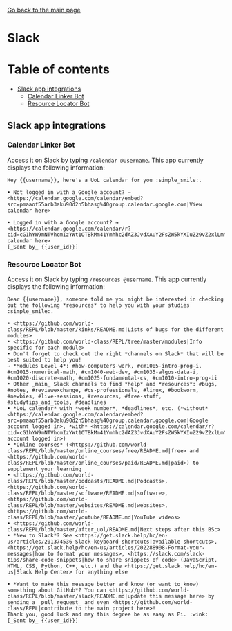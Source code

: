 [Go back to the main page](https://github.com/world-class/REPL)

# Slack
# Table of contents
<!-- vim-markdown-toc GFM -->

* [Slack app integrations](#slack-app-integrations)
    * [Calendar Linker Bot](#calendar-linker-bot)
    * [Resource Locator Bot](#resource-locator-bot)

<!-- vim-markdown-toc -->

## Slack app integrations
### Calendar Linker Bot
Access it on Slack by typing `/calendar @username`. This app currently displays the following information:
```
Hey {{username}}, here's a UoL calendar for you :simple_smile:.

• Not logged in with a Google account? → <https://calendar.google.com/calendar/embed?src=pmaaof55arb3aku90d2n5bhasg%40group.calendar.google.com|View calendar here>

• Logged in with a Google account? → <https://calendar.google.com/calendar/r?cid=cG1hYW9mNTVhcmIzYWt1OTBkMm41Ymhhc2dAZ3JvdXAuY2FsZW5kYXIuZ29vZ2xlLmNvbQ|View calendar here>
[_Sent by_ {{user_id}}]
```

### Resource Locator Bot
Access it on Slack by typing `/resources @username`. This app currently displays the following information:

```
Dear {{username}}, someone told me you might be interested in checking out the following *resources* to help you with your studies :simple_smile:.

• <https://github.com/world-class/REPL/blob/master/kinks/README.md|Lists of bugs for the different modules>
• <https://github.com/world-class/REPL/tree/master/modules|Info specific for each module>
• Don't forget to check out the right *channels on Slack* that will be best suited to help you!
→ *Modules Level 4*: #how-computers-work, #cm1005-intro-prog-i, #cm1015-numerical-math, #cm1040-web-dev, #cm1035-algos-data-i, #cm1020-discrete-math, #cm1025-fundamental-cs, #cm1010-intro-prog-ii
• Other _main_ Slack channels to find *help* and *resources*: #bugs, #notes, #reviewexchange, #cs-professionals, #linux, #bookworm, #newbies, #live-sessions, #resources, #free-stuff, #studytips_and_tools, #deadlines
• *UoL calendar* with *week number*, *deadlines*, etc. (*without* <https://calendar.google.com/calendar/embed?src=pmaaof55arb3aku90d2n5bhasg%40group.calendar.google.com|Google account logged in>, *with* <https://calendar.google.com/calendar/r?cid=cG1hYW9mNTVhcmIzYWt1OTBkMm41Ymhhc2dAZ3JvdXAuY2FsZW5kYXIuZ29vZ2xlLmNvbQ|Google account logged in>)
• *Online courses* (<https://github.com/world-class/REPL/blob/master/online_courses/free/README.md|free> and <https://github.com/world-class/REPL/blob/master/online_courses/paid/README.md|paid>) to supplement your learning
• <https://github.com/world-class/REPL/blob/master/podcasts/README.md|Podcasts>, <https://github.com/world-class/REPL/blob/master/software/README.md|software>, <https://github.com/world-class/REPL/blob/master/websites/README.md|websites>, <https://github.com/world-class/REPL/blob/master/youtube/README.md|YouTube videos>
• <https://github.com/world-class/REPL/blob/master/after_uol/README.md|Next steps after this BSc>
• *New to Slack*? See <https://get.slack.help/hc/en-us/articles/201374536-Slack-keyboard-shortcuts|available shortcuts>, <https://get.slack.help/hc/en-us/articles/202288908-Format-your-messages|how to format your messages>, <https://slack.com/slack-tips/share-code-snippets|how to share snippets of code> (JavaScript, HTML, CSS, Python, C++, etc.) and the <https://get.slack.help/hc/en-us|Slack Help Center> for anything else

• *Want to make this message better and know (or want to know) something about GitHub*? You can <https://github.com/world-class/REPL/blob/master/slack/README.md|update this message here> by sending a _pull request_ and even <https://github.com/world-class/REPL|contribute to the main project here>!
Thank you, good luck and may this degree be as easy as Pi. :wink:
[_Sent by_ {{user_id}}]
```
